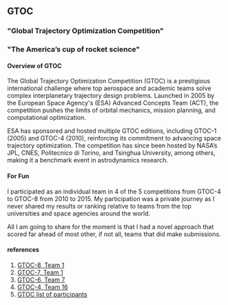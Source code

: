 ## GTOC
### "Global Trajectory Optimization Competition"
### "The America’s cup of rocket science"

#### Overview of GTOC
The Global Trajectory Optimization Competition (GTOC) is a prestigious international challenge where top aerospace and academic teams solve complex interplanetary trajectory design problems. Launched in 2005 by the European Space Agency's (ESA) Advanced Concepts Team (ACT), the competition pushes the limits of orbital mechanics, mission planning, and computational optimization.

ESA has sponsored and hosted multiple GTOC editions, including GTOC-1 (2005) and GTOC-4 (2010), reinforcing its commitment to advancing space trajectory optimization. The competition has since been hosted by NASA’s JPL, CNES, Politecnico di Torino, and Tsinghua University, among others, making it a benchmark event in astrodynamics research.

#### For Fun
I participated as an individual team in 4 of the 5 competitions from GTOC-4 to GTOC-8 from 2010 to 2015.  My participation was a private journey as I never shared my results or ranking relative to teams from the top universities and space agencies around the world.

All I am going to share for the moment is that I had a novel approach that scored far ahead of most other, if not all, teams that did make submissions.

#### references

1) [GTOC-8, Team 1](https://sophia.estec.esa.int/gtoc_portal/wp-content/uploads/2020/01/gtoc8_registered_teams.txt)
2) [GTOC-7, Team 1](https://sophia.estec.esa.int/gtoc_portal/wp-content/uploads/2014/09/gtoc7_registered_teams.pdf)
3) [GTOC-6, Team 7](https://sophia.estec.esa.int/gtoc_portal/wp-content/uploads/2020/01/gtoc6_team_list.txt)
4) [GTOC-4, Team 16](https://sophia.estec.esa.int/gtoc_portal/wp-content/uploads/2014/11/gtoc4_registered_teams.pdf)
5) [GTOC list of participants](https://sophia.estec.esa.int/gtoc_portal/?page_id=405)

